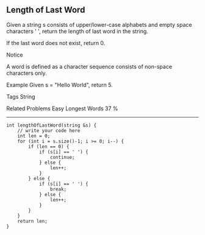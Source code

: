## Length of Last Word  ##

Given a string s consists of upper/lower-case alphabets and empty space characters ' ', return the length of last word in the string.

If the last word does not exist, return 0.

 Notice

A word is defined as a character sequence consists of non-space characters only.

Example
Given s = "Hello World", return 5.

Tags 
String

Related Problems 
Easy Longest Words 37 %

----------
    int lengthOfLastWord(string &s) {
        // write your code here
        int len = 0;
        for (int i = s.size()-1; i >= 0; i--) {
            if (len == 0) {
                if (s[i] == ' ') {
                    continue;
                } else {
                    len++;
                }
            } else {
                if (s[i] == ' ') {
                    break;
                } else {
                    len++;
                }
            }
        }
        return len;
    }